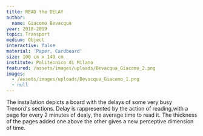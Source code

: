```yaml
---
title: READ the DELAY
author:
  name: Giacomo Bevacqua
year: 2018-2019
topic: Transport
medium: Object
interactive: false
material: 'Paper, Cardboard'
size: 100 cm x 140 cm
institute: Politecnico di Milano
featured: /assets/images/uploads/Bevacqua_Giacomo_2.png
images:
  - /assets/images/uploads/Bevacqua_Giacomo_1.png
  - null
---
```

The installation depicts a board with the delays of some very busy Trenord's sections. Delay is rappresented by the action of reading,with a page for every 2 minutes of dealy, the average time to read it. The thickness of the pages  added one above the other gives a new perceptive dimension of time.

